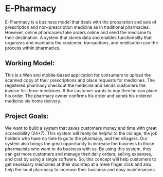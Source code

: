 # E-Pharmacy

E-Pharmacy is a business model that deals with the preparation and sale of prescription and non-prescription medicine as in traditional pharmacies. However, online pharmacies take orders online and send the medicine to their destination.
A system that stores data and enables functionality that organizes and maintains the customer, transactions, and medication use the process within pharmacies.

## Working Model:

This is a Web and mobile-based application for consumers to upload the scanned copy of their prescriptions and place requests for medicines. The registered pharmacy checkout the medicine and sends customers the invoice for those medicines. If the customer wants to buy then he can place his order. The pharmacy owner confirms his order and sends his ordered medicine via home delivery.

## Project Goals:

We want to build a system that saves customers money and time with great accessibility (24\*7). This system will really be helpful to the old age, the job holders who have no time to go to the pharmacy, and the villagers.
Our system also brings the great opportunity to increase the business to those pharmacists who want to do business with us. By using this system, they can get more customers and manage their daily orders, selling expenses, and cost by using a single software.
So, this concept will help customers to get necessary medicines at their doorstep at a mere finger click and also help the local pharmacy to increase their business and easy maintenances
